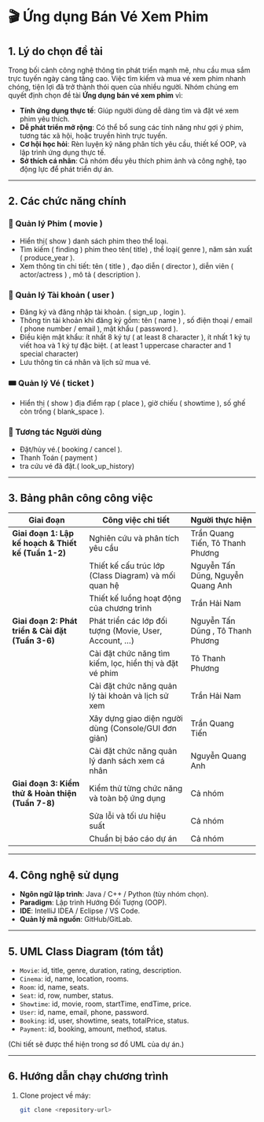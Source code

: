 # 🎬 Ứng dụng Bán Vé Xem Phim

## 1. Lý do chọn đề tài
Trong bối cảnh công nghệ thông tin phát triển mạnh mẽ, nhu cầu mua sắm trực tuyến ngày càng tăng cao. Việc tìm kiếm và mua vé xem phim nhanh chóng, tiện lợi đã trở thành thói quen của nhiều người. Nhóm chúng em quyết định chọn đề tài **Ứng dụng bán vé xem phim** vì:

- **Tính ứng dụng thực tế**: Giúp người dùng dễ dàng tìm và đặt vé xem phim yêu thích.
- **Dễ phát triển mở rộng**: Có thể bổ sung các tính năng như gợi ý phim, tương tác xã hội, hoặc truyền hình trực tuyến.
- **Cơ hội học hỏi**: Rèn luyện kỹ năng phân tích yêu cầu, thiết kế OOP, và lập trình ứng dụng thực tế.
- **Sở thích cá nhân**: Cả nhóm đều yêu thích phim ảnh và công nghệ, tạo động lực để phát triển dự án.

---

## 2. Các chức năng chính

### 🎥 Quản lý Phim ( movie ) 
- Hiển thị( show ) danh sách phim theo thể loại.
- Tìm kiếm ( finding ) phim theo tên( title) , thể loại( genre ), năm sản xuất ( produce_year ).
- Xem thông tin chi tiết: tên ( title ) , đạo diễn ( director ), diễn viên ( actor/actress ) , mô tả ( description ).

### 👤 Quản lý Tài khoản ( user )
- Đăng ký và đăng nhập tài khoản. ( sign_up , login ).
- Thông tin tài khoản khi đăng ký gồm: tên ( name ) , số điện thoại / email ( phone number / email ), mật khẩu ( password ).
- Điều kiện mật khẩu: ít nhất 8 ký tự ( at least 8 character ), ít nhất 1 ký tụ viết hoa và 1 ký tự đặc biệt. ( at least 1 uppercase character and 1 special character)
- Lưu thông tin cá nhân và lịch sử mua vé.

### 🎟️ Quản lý Vé ( ticket ) 
- Hiển thị ( show ) địa điểm rạp ( place ), giờ chiếu ( showtime ), số ghế còn trống ( blank_space ).

### 💬 Tương tác Người dùng
- Đặt/hủy vé.( booking / cancel ).
- Thanh Toán ( payment )  
- tra cứu vé đã đặt.( look_up_history)
---

## 3. Bảng phân công công việc

| Giai đoạn | Công việc chi tiết | Người thực hiện |
|-----------|-------------------|-----------------|
| **Giai đoạn 1: Lập kế hoạch & Thiết kế (Tuần 1-2)** | Nghiên cứu và phân tích yêu cầu | Trần Quang Tiến, Tô Thanh Phương |
| | Thiết kế cấu trúc lớp (Class Diagram) và mối quan hệ | Nguyễn Tấn Dũng, Nguyễn Quang Anh |
| | Thiết kế luồng hoạt động của chương trình | Trần Hải Nam |
| **Giai đoạn 2: Phát triển & Cài đặt (Tuần 3-6)** | Phát triển các lớp đối tượng (Movie, User, Account, …) | Nguyễn Tấn Dũng , Tô Thanh Phương |
| | Cài đặt chức năng tìm kiếm, lọc, hiển thị và đặt vé phim | Tô Thanh Phương |
| | Cài đặt chức năng quản lý tài khoản và lịch sử xem | Trần Hải Nam |
| | Xây dựng giao diện người dùng (Console/GUI đơn giản) | Trần Quang Tiến |
| | Cài đặt chức năng quản lý danh sách xem cá nhân | Nguyễn Quang Anh |
| **Giai đoạn 3: Kiểm thử & Hoàn thiện (Tuần 7-8)** | Kiểm thử từng chức năng và toàn bộ ứng dụng | Cả nhóm |
| | Sửa lỗi và tối ưu hiệu suất | Cả nhóm |
| | Chuẩn bị báo cáo dự án | Cả nhóm |

---

## 4. Công nghệ sử dụng
- **Ngôn ngữ lập trình**: Java / C++ / Python (tùy nhóm chọn).
- **Paradigm**: Lập trình Hướng Đối Tượng (OOP).
- **IDE**: IntelliJ IDEA / Eclipse / VS Code.
- **Quản lý mã nguồn**: GitHub/GitLab.

---

## 5. UML Class Diagram (tóm tắt)
- `Movie`: id, title, genre, duration, rating, description.
- `Cinema`: id, name, location, rooms.
- `Room`: id, name, seats.
- `Seat`: id, row, number, status.
- `Showtime`: id, movie, room, startTime, endTime, price.
- `User`: id, name, email, phone, password.
- `Booking`: id, user, showtime, seats, totalPrice, status.
- `Payment`: id, booking, amount, method, status.

(Chi tiết sẽ được thể hiện trong sơ đồ UML của dự án.)

---

## 6. Hướng dẫn chạy chương trình
1. Clone project về máy:
   ```bash
   git clone <repository-url>
